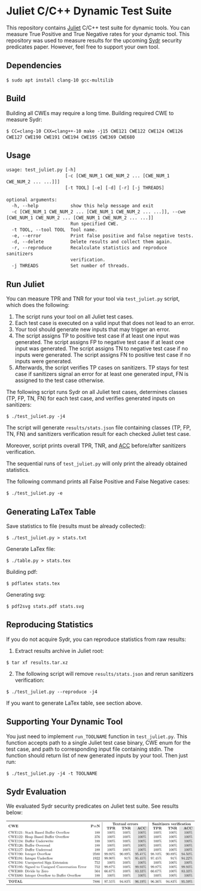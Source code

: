 # Juliet C/C++ Dynamic Test Suite

This repository contains [Juliet](https://samate.nist.gov/SRD/testsuite.php)
C/C++ test suite for dynamic tools. You can measure True Positive and True
Negative rates for your dynamic tool. This repository was used to measure
results for the upcoming [Sydr](https://arxiv.org/abs/2011.09269) security
predicates paper. However, feel free to support your own tool.

## Dependencies

    $ sudo apt install clang-10 gcc-multilib

## Build

Building all CWEs may require a long time. Building required CWE to measure
Sydr:

    $ CC=clang-10 CXX=clang++-10 make -j15 CWE121 CWE122 CWE124 CWE126 CWE127 CWE190 CWE191 CWE194 CWE195 CWE369 CWE680

## Usage

    usage: test_juliet.py [-h]
                          [-c [CWE_NUM_1 CWE_NUM_2 ... [CWE_NUM_1 CWE_NUM_2 ... ...]]]
                          [-t TOOL] [-e] [-d] [-r] [-j THREADS]

    optional arguments:
      -h, --help            show this help message and exit
      -c [CWE_NUM_1 CWE_NUM_2 ... [CWE_NUM_1 CWE_NUM_2 ... ...]], --cwe [CWE_NUM_1 CWE_NUM_2 ... [CWE_NUM_1 CWE_NUM_2 ... ...]]
                            Run specified CWE.
      -t TOOL, --tool TOOL  Tool name.
      -e, --error           Print false positive and false negative tests.
      -d, --delete          Delete results and collect them again.
      -r, --reproduce       Recalculate statistics and reproduce sanitizers
                            verification.
      -j THREADS            Set number of threads.

## Run Juliet

You can measure TPR and TNR for your tool via `test_juliet.py` script, which
does the following:

1. The script runs your tool on all Juliet test cases.
2. Each test case is executed on a valid input that does not lead to an error.
3. Your tool should generate new inputs that may trigger an error.
4. The script assigns TP to positive test case if at least one input was
   generated. The script assigns FP to negative test case if at least one input
   was generated. The script assigns TN to negative test case if no inputs were
   generated. The script assigns FN to positive test case if no inputs were
   generated.
5. Afterwards, the script verifies TP cases on sanitizers. TP stays for test
   case if sanitizers signal an error for at least one generated input, FN is
   assigned to the test case otherwise.

The following script runs Sydr on all Juliet test cases, determines classes (TP,
FP, TN, FN) for each test case, and verifies generated inputs on sanitizers:

    $ ./test_juliet.py -j4

The script will generate `results/stats.json` file containing classes (TP, FP,
TN, FN) and sanitizers verification result for each checked Juliet test case.

Moreover, script prints overall TPR, TNR, and
[ACC](https://en.wikipedia.org/wiki/Sensitivity_and_specificity) before/after
sanitizers verification.

The sequential runs of `test_juliet.py` will only print the already obtained
statistics.

The following command prints all False Positive and False Negative cases:

    $ ./test_juliet.py -e

## Generating LaTex Table

Save statistics to file (results must be already collected):

    $ ./test_juliet.py > stats.txt

Generate LaTex file:

    $ ./table.py > stats.tex

Building pdf:

    $ pdflatex stats.tex

Generating svg:

    $ pdf2svg stats.pdf stats.svg

## Reproducing Statistics

If you do not acquire Sydr, you can reproduce statistics from raw results:

1. Extract results archive in Juliet root:
```
$ tar xf results.tar.xz
```
2. The following script will remove `results/stats.json` and rerun sanitizers
   verification:
```
$ ./test_juliet.py --reproduce -j4
```

If you want to generate LaTex table, see section above.

## Supporting Your Dynamic Tool

You just need to implement `run_TOOLNAME` function in `test_juliet.py`. This
function accepts path to a single Juliet test case binary, CWE enum for the test
case, and path to corresponding input file containing stdin. The function should
return list of new generated inputs by your tool. Then just run:

    $ ./test_juliet.py -j4 -t TOOLNAME

## Sydr Evaluation

We evaluated Sydr security predicates on Juliet test suite. See results below:

![Sydr Juliet results](stats.svg)
